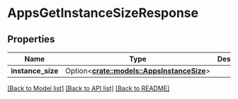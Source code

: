# AppsGetInstanceSizeResponse

## Properties

Name | Type | Description | Notes
------------ | ------------- | ------------- | -------------
**instance_size** | Option<[**crate::models::AppsInstanceSize**](apps_instance_size.md)> |  | [optional]

[[Back to Model list]](../README.md#documentation-for-models) [[Back to API list]](../README.md#documentation-for-api-endpoints) [[Back to README]](../README.md)


